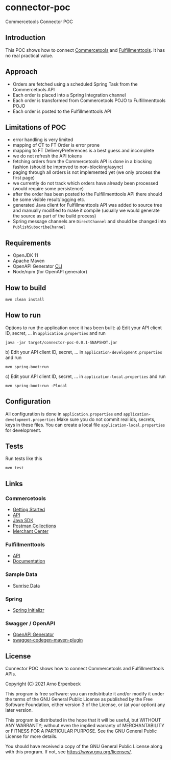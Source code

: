 # connector-poc
Commercetools Connector POC

## Introduction
This POC shows how to connect [Commercetools](https://docs.commercetools.com/api/) and [Fulfillmenttools](https://fulfillmenttools.github.io/fulfillmenttools-api-reference/).
It has no real practical value.

## Approach
- Orders are fetched using a scheduled Spring Task from the Commercetools API
- Each order is placed into a Spring Integration channel
- Each order is transformed from Commercetools POJO to Fulfillmenttools POJO
- Each order is posted to the Fulfillmenttools API

## Limitations of POC
- error handling is very limited
- mapping of CT to FT Order is error prone
- mapping to FT DeliveryPreferences is a best guess and incomplete 
- we do not refresh the API tokens
- fetching orders from the Commercetools API is done in a blocking fashion (should be improved to non-blocking/async)
- paging through all orders is not implemented yet (we only process the first page)
- we currently do not track which orders have already been processed (would require some persistence)
- after the order has been posted to the Fulfillmenttools API there should be some visible result/logging etc.
- generated Java client for Fulfillmenttools API was added to source tree and manually modified to make it compile
  (usually we would generate the source as part of the build process)
- Spring message channels are `DirectChannel` and should be changed into `PublishSubscribeChannel`

## Requirements
- OpenJDK 11
- Apache Maven 
- OpenAPI Generator [CLI](https://openapi-generator.tech/docs/installation/)
- Node/npm (for OpenAPI generator)

## How to build
```
mvn clean install
```

## How to run
Options to run the application once it has been built:
a) Edit your API client ID, secret, ... in `application.properties` and run
```
java -jar target/connector-poc-0.0.1-SNAPSHOT.jar
```

b) Edit your API client ID, secret, ... in `application-development.properties` and run
```
mvn spring-boot:run
```

c) Edit your API client ID, secret, ... in `application-local.properties` and run
```
mvn spring-boot:run -Plocal
```

## Configuration
All configuration is done in `application.properties` and `application-development.properties`
Make sure you do not commit real ids, secrets, keys in these files.
You can create a local file `application-local.properties` for development.

## Tests
Run tests like this
```
mvn test
```

## Links

### Commercetools
- [Getting Started](https://docs.commercetools.com/tutorials/getting-started)
- [API](https://docs.commercetools.com/api/)
- [Java SDK](https://docs.commercetools.com/sdk/jvm-sdk)
- [Postman Collections](https://github.com/commercetools/commercetools-postman-collection)  
- [Merchant Center](https://mc.europe-west1.gcp.commercetools.com/connector-poc/dashboard)
  
### Fulfillmenttools
- [API](https://fulfillmenttools.github.io/api-reference-ui/)  
- [Documentation](https://fulfillmenttools.github.io/fulfillmenttools-api-reference/)
  
### Sample Data
- [Sunrise Data](https://github.com/commercetools/commercetools-sunrise-data)

### Spring
- [Spring Initializr](https://start.spring.io/)

### Swagger / OpenAPI
- [OpenAPI Generator](https://openapi-generator.tech/docs/generators/java)
- [swagger-codegen-maven-plugin](https://github.com/swagger-api/swagger-codegen/blob/master/modules/swagger-codegen-maven-plugin/README.md)

## License
Connector POC shows how to connect Commercetools and Fulfillmenttools APIs.

Copyright (C) 2021 Arno Erpenbeck

This program is free software: you can redistribute it and/or modify
it under the terms of the GNU General Public License as published by
the Free Software Foundation, either version 3 of the License, or
(at your option) any later version.

This program is distributed in the hope that it will be useful,
but WITHOUT ANY WARRANTY; without even the implied warranty of
MERCHANTABILITY or FITNESS FOR A PARTICULAR PURPOSE.  See the
GNU General Public License for more details.

You should have received a copy of the GNU General Public License
along with this program.  If not, see <https://www.gnu.org/licenses/>.